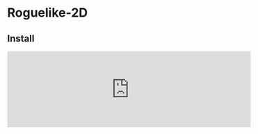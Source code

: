 # Roguelike-2D

## Install

<div><iframe frameborder="0" src="https://itch.io/embed/1927513?border_width=5&amp;bg_color=333333&amp;fg_color=ffffff&amp;link_color=5bbefa&amp;border_color=5bbefa" width="560" height="175"><a href="https://washi-fr.itch.io/roguelike-2d">Roguelike 2D by Washi_fr</a></iframe></div>

